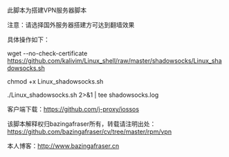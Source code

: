 此脚本为搭建VPN服务器脚本

注意：请选择国外服务器搭建方可达到翻墙效果

具体操作如下：

wget --no-check-certificate https://github.com/kalivim/Linux_shell/raw/master/shadowsocks/Linux_shadowsocks.sh
    
chmod +x Linux_shadowsocks.sh
    
./Linux_shadowsocks.sh 2>&1 | tee shadowsocks.log

客户端下载：https://github.com/j-proxy/iossos

该脚本解释权归bazingafraser所有，转载请注明出处：https://github.com/bazingafraser/cv/tree/master/rpm/vpn

本人博客：http://www.bazingafraser.cn
